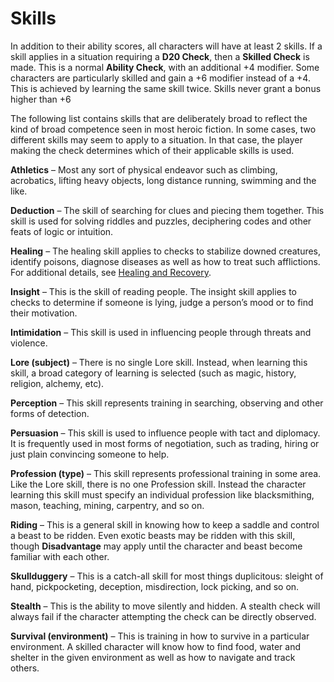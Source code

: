 # Skills
In addition to their ability scores, all characters will have at least 2 skills.  If a skill applies in a situation requiring a **D20 Check**, then a **Skilled Check** is made.  This is a normal **Ability Check**, with an additional +4 modifier.  Some characters are particularly skilled and gain a +6 modifier instead of a +4.  This is achieved by learning the same skill twice.  Skills never grant a bonus higher than +6

The following list contains skills that are deliberately broad to reflect the kind of broad competence seen in most heroic fiction.  In some cases, two different skills may seem to apply to a situation.  In that case, the player making the check determines which of their applicable skills is used.

**Athletics** – Most any sort of physical endeavor such as climbing, acrobatics, lifting heavy objects, long distance running, swimming and the like.

**Deduction** – The skill of searching for clues and piecing them together.  This skill is used for solving riddles and puzzles, deciphering codes and other feats of logic or intuition.

**Healing** – The healing skill applies to checks to stabilize downed creatures, identify poisons, diagnose diseases as well as how to treat such afflictions.  For additional details, see [Healing and Recovery](Healing_and_Recovery.md).

**Insight** – This is the skill of reading people.  The insight skill applies to checks to determine if someone is lying, judge a person’s mood or to find their motivation.

**Intimidation** – This skill is used in influencing people through threats and violence.

**Lore (subject)** – There is no single Lore skill.  Instead, when learning this skill, a broad category of learning is selected (such as magic, history, religion, alchemy, etc).

**Perception** – This skill represents training in searching, observing and other forms of detection.

**Persuasion** – This skill is used to influence people with tact and diplomacy.  It is frequently used in most forms of negotiation, such as trading, hiring or just plain convincing someone to help.

**Profession (type)** – This skill represents professional training in some area.  Like the Lore skill, there is no one Profession skill.  Instead the character learning this skill must specify an individual profession like blacksmithing, mason, teaching, mining, carpentry, and so on.

**Riding** – This is a general skill in knowing how to keep a saddle and control a beast to be ridden.  Even exotic beasts may be ridden with this skill, though **Disadvantage** may apply until the character and beast become familiar with each other.

**Skullduggery** – This is a catch-all skill for most things duplicitous: sleight of hand, pickpocketing, deception, misdirection, lock picking, and so on.

**Stealth** – This is the ability to move silently and hidden.  A stealth check will always fail if the character attempting the check can be directly observed.

**Survival (environment)** – This is training in how to survive in a particular environment.  A skilled character will know how to find food, water and shelter in the given environment as well as how to navigate and track others.